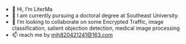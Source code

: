 - 👋 Hi, I’m LiterMa
- 💪 I am currently pursuing a doctoral degree at Southeast University.
- 💞️ I’m looking to collaborate on some Encrypted Traffic, image classification, salient objection detection, medical image processing
- 📫 reach me by mjh820421241@163.com

<!---
LitterMa-820/LitterMa-820 is a ✨ special ✨ repository because its `README.md` (this file) appears on your GitHub profile.
You can click the Preview link to take a look at your changes.
--->
